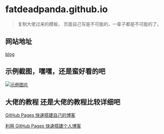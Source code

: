# fatdeadpanda.github.io

> 复制大佬过来的模板， 页面自己写是不可能的，一辈子都是不可能的了。

## 网站地址

[blog](https://fatdeadpanda.github.io/)

## 示例截图，嘿嘿，还是蛮好看的吧

[![示例图片](https://z3.ax1x.com/2021/08/07/fMMidJ.md.png)](https://imgtu.com/i/fMMidJ)

## 大佬的教程 还是大佬的教程比较详细吧
[GitHub Pages 快速搭建自己的博客](http://rainbomsea.xyz/2018/10/01/%E6%90%AD%E5%BB%BA%E6%88%91%E7%9A%84%E4%B8%AA%E4%BA%BA%E5%8D%9A%E5%AE%A2/)

[利用 GitHub Pages 快速搭建个人博客](https://www.jianshu.com/p/e68fba58f75c)
